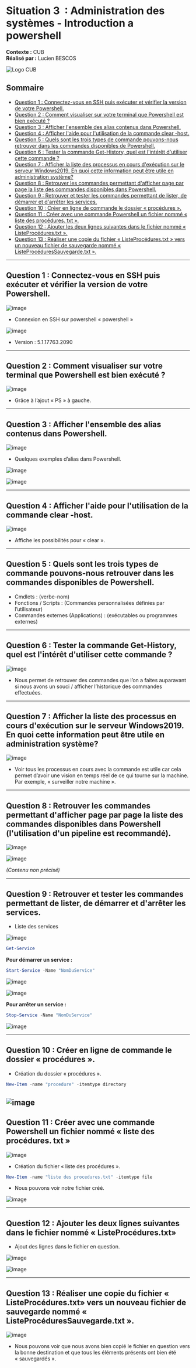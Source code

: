 # Situation 3  : Administration des systèmes - Introduction a powershell
**Contexte :** CUB  
**Réalisé par :** Lucien BESCOS  

![Logo CUB](../../medias/logocub.png)

## Sommaire

<!-- Sommaire auto généré -->
- [Question 1 : Connectez-vous en SSH puis exécuter et vérifier la version de votre Powershell.](#question-1--connectez-vous-en-ssh-puis-exécuter-et-vérifier-la-version-de-votre-powershell)
- [Question 2 : Comment visualiser sur votre terminal que Powershell est bien exécuté ?](#question-2--comment-visualiser-sur-votre-terminal-que-powershell-est-bien-exécuté-)
- [Question 3 : Afficher l'ensemble des alias contenus dans Powershell.](#question-3--afficher-lensemble-des-alias-contenus-dans-powershell)
- [Question 4 : Afficher l'aide pour l'utilisation de la commande clear -host.](#question-4--afficher-laide-pour-lutilisation-de-la-commande-clear--host)
- [Question 5 : Quels sont les trois types de commande pouvons-nous retrouver dans les commandes disponibles de Powershell.](#question-5--quels-sont-les-trois-types-de-commande-pouvons-nous-retrouver-dans-les-commandes-disponibles-de-powershell)
- [Question 6 : Tester la commande Get-History, quel est l'intérêt d'utiliser cette commande ?](#question-6--tester-la-commande-get-history-quel-est-lintérêt-dutiliser-cette-commande-)
- [Question 7 : Afficher la liste des processus en cours d'exécution sur le serveur Windows2019. En quoi cette information peut être utile en administration système?](#question-7--afficher-la-liste-des-processus-en-cours-dexécution-sur-le-serveur-windows2019-en-quoi-cette-information-peut-être-utile-en-administration-système)
- [Question 8 : Retrouver les commandes permettant d'afficher page par page la liste des commandes disponibles dans Powershell.](#question-8--retrouver-les-commandes-permettant-dafficher-page-par-page-la-liste-des-commandes-disponibles-dans-powershell)
- [Question 9 : Retrouver et tester les commandes permettant de lister, de démarrer et d'arrêter les services.](#question-9--retrouver-et-tester-les-commandes-permettant-de-lister-de-démarrer-et-darrêter-les-services)
- [Question 10 : Créer en ligne de commande le dossier « procédures ».](#question-10--créer-en-ligne-de-commande-le-dossier--procédures-)
- [Question 11 : Créer avec une commande Powershell un fichier nommé « liste des procédures. txt ».](#question-11--créer-avec-une-commande-powershell-un-fichier-nommé--liste-des-procédures-txt-)
- [Question 12 : Ajouter les deux lignes suivantes dans le fichier nommé « ListeProcédures.txt ».](#question-12--ajouter-les-deux-lignes-suivantes-dans-le-fichier-nommé--listeprocédurestxt-)
- [Question 13 : Réaliser une copie du fichier « ListeProcédures.txt » vers un nouveau fichier de sauvegarde nommé « ListeProcéduresSauvegarde.txt ».](#question-13--réaliser-une-copie-du-fichier--listeprocédurestxt--vers-un-nouveau-fichier-de-sauvegarde-nommé--listeprocéduressauvegardetxt-)

---

## Question 1 : ﻿﻿﻿Connectez-vous en SSH puis exécuter et vérifier la version de votre Powershell.

![image](../../medias/Powershell_1.png)

- Connexion en SSH sur powershell « powershell »

![image](../../medias/Powershell_2.png)

- Version : 5.1.17763.2090

---

## Question 2 : ﻿﻿﻿Comment visualiser sur votre terminal que Powershell est bien exécuté ?

![image](../../medias/Powershell_3.png)

- Grâce à l’ajout « PS » à gauche.

---

## Question 3 : ﻿﻿﻿Afficher l'ensemble des alias contenus dans Powershell.

![image](../../medias/Powershell_4.png)

 - Quelques exemples d’alias dans Powershell.

![image](../../medias/Powershell_5.png)

![image](../../medias/Powershell_6.png)

---

## Question 4 : ﻿﻿﻿Afficher l'aide pour l'utilisation de la commande clear -host.

![image](../../medias/Powershell_7.png)

- Affiche les possibilités pour « clear ».

---

## Question 5 : ﻿﻿﻿Quels sont les trois types de commande pouvons-nous retrouver dans les commandes disponibles de Powershell.

- Cmdlets : (verbe-nom)
- Fonctions / Scripts : (Commandes personnalisées définies par l’utilisateur)
- Commandes externes (Applications) : (exécutables ou programmes externes)

---

## Question 6 : ﻿﻿﻿Tester la commande Get-History, quel est l'intérêt d'utiliser cette commande ?

![image](../../medias/Powershell_8.png)

- Nous permet de retrouver des commandes que l’on a faites auparavant si nous avons un souci / afficher l’historique des commandes effectuées.

---

## Question 7 : ﻿﻿﻿Afficher la liste des processus en cours d'exécution sur le serveur Windows2019. En quoi cette information peut être utile en administration système?

![image](../../medias/Powershell_9.png)

- Voir tous les processus en cours avec la commande est utile car cela permet d’avoir une vision en temps réel de ce qui tourne sur la machine.  
Par exemple, « surveiller notre machine ».

---

## Question 8 : ﻿﻿﻿Retrouver les commandes permettant d'afficher page par page la liste des commandes disponibles dans Powershell (l'utilisation d'un pipeline est recommandé).

![image](../../medias/Powershell_10.png)

![image](../../medias/Powershell_11.png)

*(Contenu non précisé)*

---

## Question 9 : ﻿﻿﻿Retrouver et tester les commandes permettant de lister, de démarrer et d'arrêter les services.

- Liste des services

![image](../../medias/Powershell_12.png)

```powershell
Get-Service
```

**Pour démarrer un service :**  
```powershell
Start-Service -Name "NomDuService"
```

![image](../../medias/Powershell_13.png)

![image](../../medias/Powershell_14.png)

**Pour arrêter un service :**  
```powershell
Stop-Service -Name "NomDuService"
```
![image](../../medias/Powershell_15.png)

---

## Question 10 : ﻿﻿﻿﻿Créer en ligne de commande le dossier « procédures ».

- Création du dossier « procédures ».

```powershell
New-Item -name "procedure" -itemtype directory
```
![image](../../medias/Powershell_22.png)
---

## Question 11 : ﻿﻿﻿﻿Créer avec une commande Powershell un fichier nommé « liste des procédures. txt »

![image](../../medias/Powershell_16.png)

- Création du fichier « liste des procédures ».



```powershell
New-Item -name "liste des procedures.txt" -itemtype file
```

- Nous pouvons voir notre fichier créé.

![image](../../medias/Powershell_17.png)


---

## Question 12 :﻿﻿﻿﻿ Ajouter les deux lignes suivantes dans le fichier nommé « ListeProcédures.txt»

- Ajout des lignes dans le fichier en question.

![image](../../medias/Powershell_18.png)

![image](../../medias/Powershell_23.png)

---

## Question 13 :﻿﻿﻿﻿ Réaliser une copie du fichier « ListeProcédures.txt» vers un nouveau fichier de sauvegarde nommé « ListeProcéduresSauvegarde.txt ».


![image](../../medias/Powershell_21.png)

- Nous pouvons voir que nous avons bien copié le fichier en question vers la bonne destination et que tous les éléments présents ont bien été « sauvegardés ».
